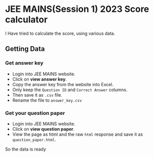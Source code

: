 # JEE MAINS(Session 1) 2023 Score calculator

I Have tried to calculate the score, using various data.

## Getting Data

### Get answer key

- Login into JEE MAINS website.
- Click on **view answer key**.
- Copy the answer key from the website into Excel.
- Only keep the `Question ID` and `Correct Answer` columns.
- Then save it as `.csv` file.
- Rename the file to `answer_key.csv`

### Get **your** question paper

- Login into JEE MAINS website.
- Click on **view question paper**.
- View the page as html and the raw `html` response and save it as `question_paper.html`.

So the data is ready
